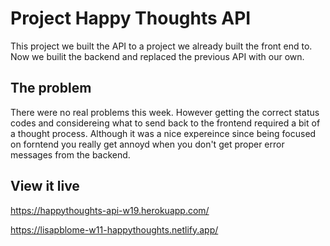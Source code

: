 # Project Happy Thoughts API

This project we built the API to a project we already built the front end to. Now we builit the backend and replaced the previous API with our own.

## The problem

There were no real problems this week. However getting the correct status codes and considereing what to send back to the frontend required a bit of a thought process. Although it was a nice expereince since being focused on forntend you really get annoyd when you don't get proper error messages from the backend.

## View it live

https://happythoughts-api-w19.herokuapp.com/

https://lisapblome-w11-happythoughts.netlify.app/
